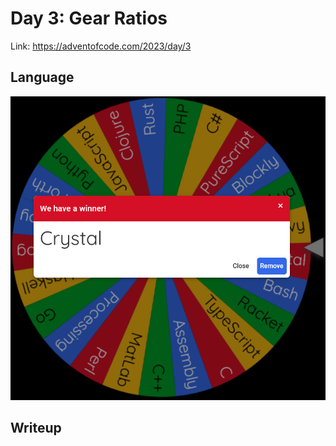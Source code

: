 # Day 3: Gear Ratios

Link: <https://adventofcode.com/2023/day/3>

## Language

![Crystal](wheel.png)

## Writeup
